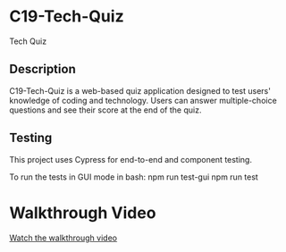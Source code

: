 # C19-Tech-Quiz
Tech Quiz

## Description
C19-Tech-Quiz is a web-based quiz application designed to test users' knowledge of coding and technology. Users can answer multiple-choice questions and see their score at the end of the quiz.

## Testing
This project uses Cypress for end-to-end and component testing.

To run the tests in GUI mode in bash:
npm run test-gui
npm run test

# Walkthrough Video
[Watch the walkthrough video](https://drive.google.com/file/d/1ek_eaBzqx1TL1cIISlHWPe8O1m3cPixN/view)